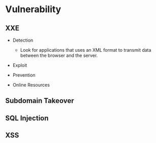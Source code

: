 # Vulnerability

## XXE
- Detection
  - Look for applications that uses an XML format to transmit data between the browser and the server.
  
- Exploit

- Prevention

- Online Resources

## Subdomain Takeover


## SQL Injection


## XSS

